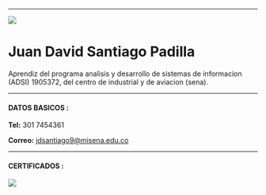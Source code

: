 ----------------------------------------

![](https://github.com/juan2209/ficha1905372/blob/master/Presentacion/img/foto.jpg)  
# Juan David Santiago Padilla

Aprendiz del programa analisis y desarrollo de sistemas de informacion (ADSI) 1905372, del centro de industrial y de aviacion (sena).

----------------------------------------
#### DATOS BASICOS :
**Tel:**
301 7454361

**Correo:**
jdsantiago9@misena.edu.co

----------------------------------------

#### CERTIFICADOS :

![](https://github.com/juan2209/ficha1905372/blob/master/Presentacion/img/curso.png)

